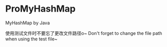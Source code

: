 # ProMyHashMap

MyHashMap by Java

使用测试文件时不要忘了更改文件路径o~
Don't forget to change the file path when using the test file~
